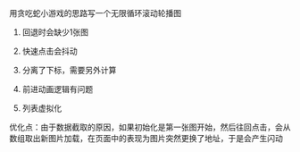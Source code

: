 <!--
 * @Author: ShawnPhang
 * @Date: 2022-07-14 14:09:42
 * @Description:  
 * @LastEditors: ShawnPhang
 * @LastEditTime: 2022-07-26 15:35:31
 * @site: book.palxp.com
-->


用贪吃蛇小游戏的思路写一个无限循环滚动轮播图



1. 回退时会缺少1张图

2. 快速点击会抖动

3. 分离了下标，需要另外计算

4. 前进动画逻辑有问题

5. 列表虚拟化


优化点：由于数据截取的原因，如果初始化是第一张图开始，然后往回点击，会从数组取出新图片加载，在页面中的表现为图片突然更换了地址，于是会产生闪动